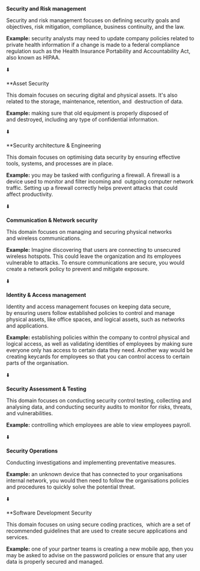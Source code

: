 
**Security and Risk management**

Security and risk management focuses on defining security goals and objectives, risk mitigation, compliance, business continuity, and the law.

**Example:** security analysts may need to update company policies related to private health information if a change is made to a federal compliance regulation such as the Health Insurance Portability and Accountability Act, also known as HIPAA.

⬇️

**Asset Security

This domain focuses on securing digital and physical assets. It's also related to the storage, maintenance, retention, and 
destruction of data.

**Example:** making sure that old equipment is properly disposed of and destroyed, including any type of confidential information.

⬇️

**Security architecture & Engineering

This domain focuses on optimising data security by ensuring effective tools, systems, and processes are in place.

**Example:** you may be tasked with configuring a firewall. A firewall is a device used to monitor and filter incoming and 
outgoing computer network traffic. Setting up a firewall correctly helps prevent attacks that could affect productivity.

⬇️

**Communication & Network security**

This domain focuses on managing and securing physical networks and wireless communications.

**Example:** Imagine discovering that users are connecting to unsecured wireless hotspots. This could leave the
organization and its employees vulnerable to attacks. To ensure communications are secure, you would create a network policy to prevent and mitigate exposure.

⬇️

**Identity & Access management**

Identity and access management focuses on keeping data secure, by ensuring users follow established policies to control and manage physical assets, like office spaces, and logical assets, such as networks and applications.

**Example:** establishing policies within the company to control physical and logical access, as well as validating identities of employees by making sure everyone only has access to certain data they need. Another way would be creating keycards for employees so that you can control access to certain parts of the organisation.

⬇️

**Security Assessment & Testing**

This domain focuses on conducting security control testing, collecting and analysing data, and conducting security audits to monitor for risks, threats, and vulnerabilities.

**Example:** controlling which employees are able to view employees payroll.

⬇️

**Security Operations**

Conducting investigations and implementing preventative measures.

**Example:** an unknown device that has connected to your organisations internal network, you would then need to follow the organisations policies and procedures to quickly solve the potential threat.

⬇️

**Software Development Security

This domain focuses on using secure coding practices, 
which are a set of recommended guidelines that are used to create secure applications and services.

**Example:** one of your partner teams is creating a new mobile app, then you may be asked to advise on the password
policies or ensure that any user data is properly secured and managed.